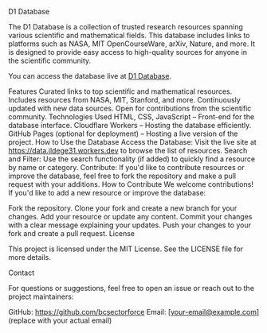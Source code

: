 D1 Database

The D1 Database is a collection of trusted research resources spanning various scientific and mathematical fields. This database includes links to platforms such as NASA, MIT OpenCourseWare, arXiv, Nature, and more. It is designed to provide easy access to high-quality sources for anyone in the scientific community.

You can access the database live at [D1 Database](https://data.jldege31.workers.dev).

Features
Curated links to top scientific and mathematical resources.
Includes resources from NASA, MIT, Stanford, and more.
Continuously updated with new data sources.
Open for contributions from the scientific community.
Technologies Used
HTML, CSS, JavaScript – Front-end for the database interface.
Cloudflare Workers – Hosting the database efficiently.
GitHub Pages (optional for deployment) – Hosting a live version of the project.
How to Use the Database
Access the Database: Visit the live site at https://data.jldege31.workers.dev to browse the list of resources.
Search and Filter: Use the search functionality (if added) to quickly find a resource by name or category.
Contribute: If you'd like to contribute resources or improve the database, feel free to fork the repository and make a pull request with your additions.
How to Contribute
We welcome contributions! If you'd like to add a new resource or improve the database:

Fork the repository.
Clone your fork and create a new branch for your changes.
Add your resource or update any content.
Commit your changes with a clear message explaining your updates.
Push your changes to your fork and create a pull request.
License

This project is licensed under the MIT License. See the LICENSE file for more details.

Contact

For questions or suggestions, feel free to open an issue or reach out to the project maintainers:

GitHub: https://github.com/bcsectorforce
Email: [your-email@example.com] (replace with your actual email)

